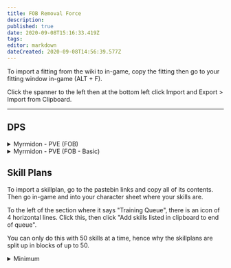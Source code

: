 ```yaml
---
title: FOB Removal Force
description: 
published: true
date: 2020-09-08T15:16:33.419Z
tags: 
editor: markdown
dateCreated: 2020-09-08T14:56:39.577Z
---
```


To import a fitting from the wiki to in-game, copy the fitting then go to your fitting window in-game (ALT + F).

Click the spanner to the left then at the bottom left click Import and Export > Import from Clipboard.

---
## DPS

<details>
  <summary>Myrmidon - PVE (FOB)</summary>
[Myrmidon, Myrmidon - PVE (FOB)]

Drone Damage Amplifier II
Drone Damage Amplifier II
True Sansha EM Armor Hardener
True Sansha EM Armor Hardener
True Sansha Thermal Armor Hardener
True Sansha Thermal Armor Hardener

10MN Monopropellant Enduring Afterburner
Large Compact Pb-Acid Cap Battery
Cap Recharger II
Cap Recharger II
Cap Recharger II

Medium Remote Armor Repairer II
Medium Remote Armor Repairer II
Medium Remote Armor Repairer II
Large Remote Capacitor Transmitter II
Medium Remote Capacitor Transmitter II

Medium EM Armor Reinforcer II
Medium Thermal Armor Reinforcer II
Medium Remote Repair Augmentor II


Acolyte II x5
Infiltrator II x5
Praetor II x5


Nanite Repair Paste x100
</details>

<details>
  <summary>Myrmidon - PVE (FOB - Basic)</summary>
[Myrmidon, Myrmidon - PVE (FOB - Basic)]

Drone Damage Amplifier II
Drone Damage Amplifier II
True Sansha EM Armor Hardener
True Sansha EM Armor Hardener
True Sansha Thermal Armor Hardener
True Sansha Thermal Armor Hardener

10MN Monopropellant Enduring Afterburner
Large Compact Pb-Acid Cap Battery
Cap Recharger II
Cap Recharger II
Cap Recharger II

Medium Remote Armor Repairer II
Medium Remote Armor Repairer II
Medium Remote Armor Repairer II
Large Remote Capacitor Transmitter II
Medium Remote Capacitor Transmitter II

Medium EM Armor Reinforcer II
Medium Thermal Armor Reinforcer II
Medium Remote Repair Augmentor II


Imperial Navy Acolyte x5
Imperial Navy Infiltrator x5
Imperial Navy Praetor x5


Nanite Repair Paste x100
</details>

## Skill Plans
To import a skillplan, go to the pastebin links and copy all of its contents.  Then go in-game and into your character sheet where your skills are. 

To the left of the section where it says "Training Queue", there is an icon of 4 horizontal lines.  Click this, then click "Add skills listed in clipboard to end of queue".

You can only do this with 50 skills at a time, hence why the skillplans are split up in blocks of up to 50.
<details>
  <summary>Minimum</summary>
 
  Part 1 - https://pastebin.pl/view/ca822cbf
  
  Part 2 - https://pastebin.pl/view/4e3415c9
</details>